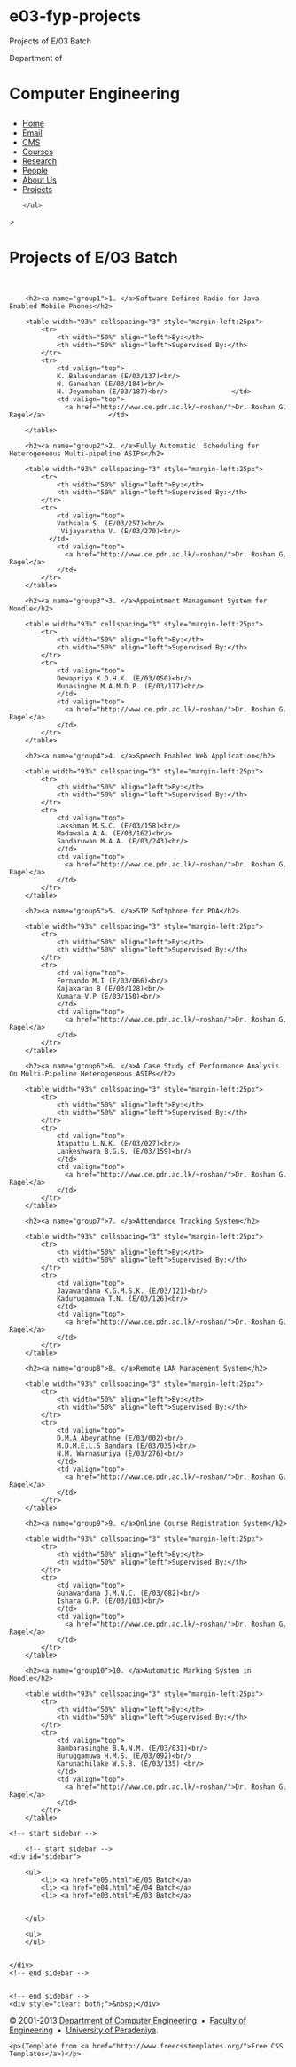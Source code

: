 # e03-fyp-projects
Projects of E/03 Batch

<!DOCTYPE html PUBLIC "-//W3C//DTD XHTML 1.0 Strict//EN" "http://www.w3.org/TR/xhtml1/DTD/xhtml1-strict.dtd">
<html xmlns="http://www.w3.org/1999/xhtml">
<head>
<title>Department of Computer Engineering - University of Peradeniya</title>
<meta http-equiv="Content-Type" content="text/html; charset=iso-8859-1">
<meta http-equiv="Expires" content="0" />
<meta name="distribution" content="global" />
<meta name="copyright" content="(C) Department of Computer Engineering" />
<meta name="Keywords" content="Computer Engineering, Peradeniya Computer, Engineering" />
<meta name="Description" content="Computer Engineering - Departmental Homepage" />
<meta name="robots" content="index" />
<meta name="google-site-verification" content="WgFyhhTVrsk9GAuNLzjzrZwXny0VsWfDWP4Mf7ArkxM" />
<link href="../default.css" rel="stylesheet" type="text/css" media="screen" />
</head>
<body>
	
<!-- start header -->
<div id="header">
	<div id="logo">
		<p>Department of</p>
		<h1>Computer Engineering</p>
	</div>
</div>
<!-- end header -->


<!-- start menu -->
<div id="menu">
	<ul>
		<li class="current_page_item"><a href="../www_ce_pdn_ac_default.html">Home</a></li>
		<li class="current_page_item"><a href="https://web.ce.pdn.ac.lk/mail">Email</a></li>
		<li class="current_page_item"><a href="http://web.ce.pdn.ac.lk/moodle">CMS</a></li>
		<li class="current_page_item"><a href="../courses/courses.html">Courses</a></li>
		<li class="current_page_item"><a href="../research/research.html">Research</a></li>
		<li class="current_page_item"><a href="../people/people.html">People</a></li>
		<li class="current_page_item"><a href="../aboutus/aboutus.html">About Us</a></li>
		<li class="current_page_item"><a href="e05.html">Projects</a></li>

	</ul>
</div>
<!-- end menu -->
>

<!-- start page -->
<div id="page">
	<!-- start content -->
  <div id="content">
		<h1 class="pagetitle">Projects of E/03 Batch</h1><br/>

		<h2><a name="group1">1. </a>Software Defined Radio for Java Enabled Mobile Phones</h2>

		<table width="93%" cellspacing="3" style="margin-left:25px">
			<tr>
				<th width="50%" align="left">By:</th>
				<th width="50%" align="left">Supervised By:</th>
			</tr>
			<tr>
				<td valign="top">
				K. Balasundaram (E/03/137)<br/>
				N. Ganeshan (E/03/184)<br/>
				N. Jeyamohan (E/03/187)<br/>			  	</td>
				<td valign="top">
				  <a href="http://www.ce.pdn.ac.lk/~roshan/">Dr. Roshan G. Ragel</a>				</td>
		
		</table>
		
		<h2><a name="group2">2. </a>Fully Automatic  Scheduling for Heterogeneous Multi-pipeline ASIPs</h2>

		<table width="93%" cellspacing="3" style="margin-left:25px">
			<tr>
				<th width="50%" align="left">By:</th>
				<th width="50%" align="left">Supervised By:</th>
			</tr>
			<tr>
				<td valign="top">
				Vathsala S. (E/03/257)<br/>
				 Vijayaratha V. (E/03/270)<br/>
		  	  </td>
				<td valign="top">
				  <a href="http://www.ce.pdn.ac.lk/~roshan/">Dr. Roshan G. Ragel</a>
				</td>
			</tr>			
		</table>
		
		<h2><a name="group3">3. </a>Appointment Management System for Moodle</h2>

		<table width="93%" cellspacing="3" style="margin-left:25px">
			<tr>
				<th width="50%" align="left">By:</th>
				<th width="50%" align="left">Supervised By:</th>
			</tr>
			<tr>
				<td valign="top">
				Dewapriya K.D.H.K. (E/03/050)<br/>
				Munasinghe M.A.M.D.P. (E/03/177)<br/>
			  	</td>
				<td valign="top">
				  <a href="http://www.ce.pdn.ac.lk/~roshan/">Dr. Roshan G. Ragel</a>
				</td>
			</tr>			
		</table>		
		
		<h2><a name="group4">4. </a>Speech Enabled Web Application</h2>

		<table width="93%" cellspacing="3" style="margin-left:25px">
			<tr>
				<th width="50%" align="left">By:</th>
				<th width="50%" align="left">Supervised By:</th>
			</tr>
			<tr>
				<td valign="top">
				Lakshman M.S.C. (E/03/158)<br/>
				Madawala A.A. (E/03/162)<br/>
				Sandaruwan M.A.A. (E/03/243)<br/>
			  	</td>
				<td valign="top">
				  <a href="http://www.ce.pdn.ac.lk/~roshan/">Dr. Roshan G. Ragel</a>
				</td>
			</tr>			
		</table>		
		
		<h2><a name="group5">5. </a>SIP Softphone for PDA</h2>

		<table width="93%" cellspacing="3" style="margin-left:25px">
			<tr>
				<th width="50%" align="left">By:</th>
				<th width="50%" align="left">Supervised By:</th>
			</tr>
			<tr>
				<td valign="top">
				Fernando M.I (E/03/066)<br/>
				Kajakaran B (E/03/128)<br/>
				Kumara V.P (E/03/150)<br/>
			  	</td>
				<td valign="top">
				  <a href="http://www.ce.pdn.ac.lk/~roshan/">Dr. Roshan G. Ragel</a>
				</td>
			</tr>			
		</table>
		
		<h2><a name="group6">6. </a>A Case Study of Performance Analysis On Multi-Pipeline Heterogeneous ASIPs</h2>

		<table width="93%" cellspacing="3" style="margin-left:25px">
			<tr>
				<th width="50%" align="left">By:</th>
				<th width="50%" align="left">Supervised By:</th>
			</tr>
			<tr>
				<td valign="top">
				Atapattu L.N.K. (E/03/027)<br/>
				Lankeshwara B.G.S. (E/03/159)<br/>
			  	</td>
				<td valign="top">
				  <a href="http://www.ce.pdn.ac.lk/~roshan/">Dr. Roshan G. Ragel</a>
				</td>
			</tr>			
		</table>		
		
		<h2><a name="group7">7. </a>Attendance Tracking System</h2>

		<table width="93%" cellspacing="3" style="margin-left:25px">
			<tr>
				<th width="50%" align="left">By:</th>
				<th width="50%" align="left">Supervised By:</th>
			</tr>
			<tr>
				<td valign="top">
				Jayawardana K.G.M.S.K. (E/03/121)<br/>
				Kadurugamuwa T.N. (E/03/126)<br/>
			  	</td>
				<td valign="top">
				  <a href="http://www.ce.pdn.ac.lk/~roshan/">Dr. Roshan G. Ragel</a>
				</td>
			</tr>			
		</table>	

		<h2><a name="group8">8. </a>Remote LAN Management System</h2>

		<table width="93%" cellspacing="3" style="margin-left:25px">
			<tr>
				<th width="50%" align="left">By:</th>
				<th width="50%" align="left">Supervised By:</th>
			</tr>
			<tr>
				<td valign="top">
				D.M.A Abeyrathne (E/03/002)<br/>
				M.D.M.E.L.S Bandara (E/03/035)<br/>
				N.M. Warnasuriya (E/03/276)<br/>
			  	</td>
				<td valign="top">
				  <a href="http://www.ce.pdn.ac.lk/~roshan/">Dr. Roshan G. Ragel</a>
				</td>
			</tr>			
		</table>		
		
		<h2><a name="group9">9. </a>Online Course Registration System</h2>

		<table width="93%" cellspacing="3" style="margin-left:25px">
			<tr>
				<th width="50%" align="left">By:</th>
				<th width="50%" align="left">Supervised By:</th>
			</tr>
			<tr>
				<td valign="top">
				Gunawardana J.M.N.C. (E/03/082)<br/>
				Ishara G.P. (E/03/103)<br/>
			  	</td>
				<td valign="top">
				  <a href="http://www.ce.pdn.ac.lk/~roshan/">Dr. Roshan G. Ragel</a>
				</td>
			</tr>			
		</table>	
		
		<h2><a name="group10">10. </a>Automatic Marking System in Moodle</h2>

		<table width="93%" cellspacing="3" style="margin-left:25px">
			<tr>
				<th width="50%" align="left">By:</th>
				<th width="50%" align="left">Supervised By:</th>
			</tr>
			<tr>
				<td valign="top">
				Bambarasinghe B.A.N.M. (E/03/031)<br/>
				Huruggamuwa H.M.S. (E/03/092)<br/>
				Karunathilake W.S.B. (E/03/135) <br/>
			  	</td>
				<td valign="top">
				  <a href="http://www.ce.pdn.ac.lk/~roshan/">Dr. Roshan G. Ragel</a>
				</td>
			</tr>			
		</table>	
		
  </div>
	<!-- end content -->

	<!-- start sidebar -->

		<!-- start sidebar -->
	<div id="sidebar">
<!--		<h2>January 2008 Semester</h2> -->
		<ul>
		    <li> <a href="e05.html">E/05 Batch</a>
			<li> <a href="e04.html">E/04 Batch</a>
			<li> <a href="e03.html">E/03 Batch</a>
			
			
		</ul>

		<ul>
		</ul>


	</div>
	<!-- end sidebar -->


	<!-- end sidebar -->
	<div style="clear: both;">&nbsp;</div>
</div>
<!-- end page -->

<div id="footer">
	<p>&copy; 2001-2013 <a href="http://ww2.ce.pdn.ac.lk">Department of Computer Engineering</a> &nbsp;&bull;&nbsp; 
	<a href="http://www.ce.pdn.ac.lk/eng/eng.html">Faculty of Engineering</a> &nbsp;&bull;&nbsp; 
	<a href="http://www.ce.pdn.ac.lk/www_pdn_ac_default.html">University of Peradeniya</a>. </p>
	
	<p>(Template from <a href="http://www.freecsstemplates.org/">Free CSS Templates</a>)</p>
</div>
<script type="text/javascript">
//<![CDATA[
(function() {
var _analytics_scr = document.createElement('script');
_analytics_scr.type = 'text/javascript'; _analytics_scr.async = true; _analytics_scr.src = '/_Incapsula_Resource?SWJIYLWA=9e14fec597ae623cd2f9cd71c4403630&ns=122';
var _analytics_elem = document.getElementsByTagName('script')[0]; _analytics_elem.parentNode.insertBefore(_analytics_scr, _analytics_elem);
})();
// ]]>
</script></body>
</html>
